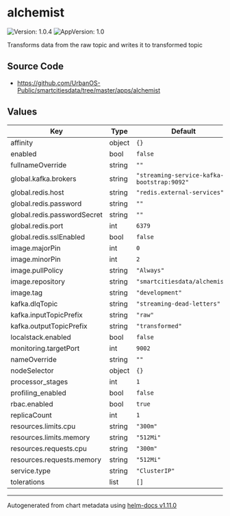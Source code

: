 # alchemist

![Version: 1.0.4](https://img.shields.io/badge/Version-1.0.4-informational?style=flat-square) ![AppVersion: 1.0](https://img.shields.io/badge/AppVersion-1.0-informational?style=flat-square)

Transforms data from the raw topic and writes it to transformed topic

## Source Code

* <https://github.com/UrbanOS-Public/smartcitiesdata/tree/master/apps/alchemist>

## Values

| Key | Type | Default | Description |
|-----|------|---------|-------------|
| affinity | object | `{}` |  |
| enabled | bool | `false` |  |
| fullnameOverride | string | `""` |  |
| global.kafka.brokers | string | `"streaming-service-kafka-bootstrap:9092"` |  |
| global.redis.host | string | `"redis.external-services"` |  |
| global.redis.password | string | `""` |  |
| global.redis.passwordSecret | string | `""` |  |
| global.redis.port | int | `6379` |  |
| global.redis.sslEnabled | bool | `false` |  |
| image.majorPin | int | `0` |  |
| image.minorPin | int | `2` |  |
| image.pullPolicy | string | `"Always"` |  |
| image.repository | string | `"smartcitiesdata/alchemist"` |  |
| image.tag | string | `"development"` |  |
| kafka.dlqTopic | string | `"streaming-dead-letters"` |  |
| kafka.inputTopicPrefix | string | `"raw"` |  |
| kafka.outputTopicPrefix | string | `"transformed"` |  |
| localstack.enabled | bool | `false` |  |
| monitoring.targetPort | int | `9002` |  |
| nameOverride | string | `""` |  |
| nodeSelector | object | `{}` |  |
| processor_stages | int | `1` |  |
| profiling_enabled | bool | `false` |  |
| rbac.enabled | bool | `true` |  |
| replicaCount | int | `1` |  |
| resources.limits.cpu | string | `"300m"` |  |
| resources.limits.memory | string | `"512Mi"` |  |
| resources.requests.cpu | string | `"300m"` |  |
| resources.requests.memory | string | `"512Mi"` |  |
| service.type | string | `"ClusterIP"` |  |
| tolerations | list | `[]` |  |

----------------------------------------------
Autogenerated from chart metadata using [helm-docs v1.11.0](https://github.com/norwoodj/helm-docs/releases/v1.11.0)
